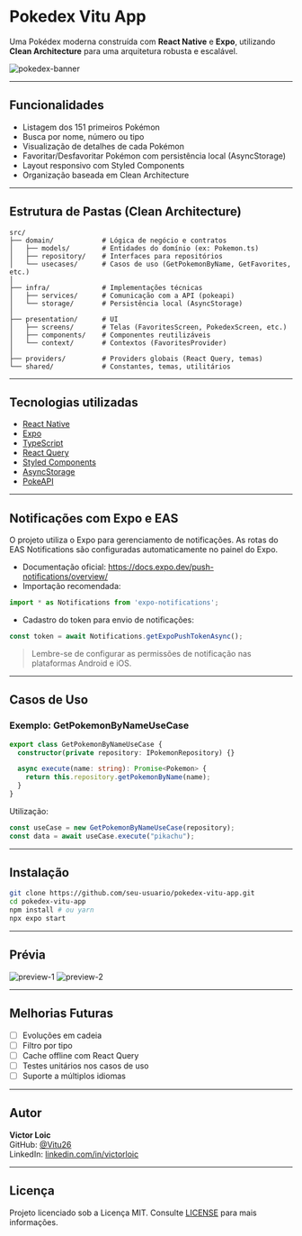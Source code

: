 
#  Pokedex Vitu App

Uma Pokédex moderna construída com **React Native** e **Expo**, utilizando **Clean Architecture** para uma arquitetura robusta e escalável.

![pokedex-banner](./assets/banner.png) <!-- Altere ou remova se necessário -->

---

##  Funcionalidades

- Listagem dos 151 primeiros Pokémon
- Busca por nome, número ou tipo
- Visualização de detalhes de cada Pokémon
- Favoritar/Desfavoritar Pokémon com persistência local (AsyncStorage)
- Layout responsivo com Styled Components
- Organização baseada em Clean Architecture

---

##  Estrutura de Pastas (Clean Architecture)

```
src/
├── domain/            # Lógica de negócio e contratos
│   ├── models/        # Entidades do domínio (ex: Pokemon.ts)
│   ├── repository/    # Interfaces para repositórios
│   └── usecases/      # Casos de uso (GetPokemonByName, GetFavorites, etc.)
│
├── infra/             # Implementações técnicas
│   ├── services/      # Comunicação com a API (pokeapi)
│   └── storage/       # Persistência local (AsyncStorage)
│
├── presentation/      # UI
│   ├── screens/       # Telas (FavoritesScreen, PokedexScreen, etc.)
│   ├── components/    # Componentes reutilizáveis
│   └── context/       # Contextos (FavoritesProvider)
│
├── providers/         # Providers globais (React Query, temas)
└── shared/            # Constantes, temas, utilitários
```

---

##  Tecnologias utilizadas

- [React Native](https://reactnative.dev/)
- [Expo](https://expo.dev/)
- [TypeScript](https://www.typescriptlang.org/)
- [React Query](https://tanstack.com/query/v4)
- [Styled Components](https://styled-components.com/)
- [AsyncStorage](https://react-native-async-storage.github.io/async-storage/)
- [PokeAPI](https://pokeapi.co/)

---

##  Notificações com Expo e EAS

O projeto utiliza o Expo para gerenciamento de notificações. As rotas do EAS Notifications são configuradas automaticamente no painel do Expo.

- Documentação oficial: https://docs.expo.dev/push-notifications/overview/
- Importação recomendada:
```ts
import * as Notifications from 'expo-notifications';
```
- Cadastro do token para envio de notificações:
```ts
const token = await Notifications.getExpoPushTokenAsync();
```

> Lembre-se de configurar as permissões de notificação nas plataformas Android e iOS.

---

##  Casos de Uso

### Exemplo: GetPokemonByNameUseCase
```ts
export class GetPokemonByNameUseCase {
  constructor(private repository: IPokemonRepository) {}

  async execute(name: string): Promise<Pokemon> {
    return this.repository.getPokemonByName(name);
  }
}
```

Utilização:
```ts
const useCase = new GetPokemonByNameUseCase(repository);
const data = await useCase.execute("pikachu");
```

---

##  Instalação

```bash
git clone https://github.com/seu-usuario/pokedex-vitu-app.git
cd pokedex-vitu-app
npm install # ou yarn
npx expo start
```

---

##  Prévia

![preview-1](./assets/screen1.png)
![preview-2](./assets/screen2.png)

---

##  Melhorias Futuras

- [ ] Evoluções em cadeia
- [ ] Filtro por tipo
- [ ] Cache offline com React Query
- [ ] Testes unitários nos casos de uso
- [ ] Suporte a múltiplos idiomas

---

## Autor

**Victor Loic**  
GitHub: [@Vitu26](https://github.com/Vitu26)  
LinkedIn: [linkedin.com/in/victorloic](https://linkedin.com/in/victorloic)

---

##  Licença

Projeto licenciado sob a Licença MIT. Consulte [LICENSE](./LICENSE) para mais informações.
